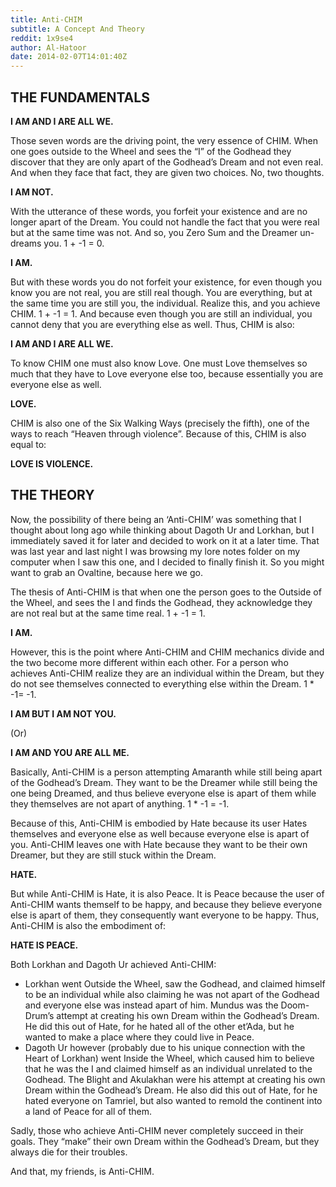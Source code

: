 ```yaml
---
title: Anti-CHIM
subtitle: A Concept And Theory
reddit: 1x9se4
author: Al-Hatoor
date: 2014-02-07T14:01:40Z
---
```


## THE FUNDAMENTALS

**I AM AND I ARE ALL WE.**

Those seven words are the driving point, the very essence of CHIM. When one goes
outside to the Wheel and sees the “I” of the Godhead they discover that they are
only apart of the Godhead’s Dream and not even real. And when they face that
fact, they are given two choices. No, two thoughts.

**I AM NOT.**

With the utterance of these words, you forfeit your existence and are no longer
apart of the Dream. You could not handle the fact that you were real but at the
same time was not. And so, you Zero Sum and the Dreamer un-dreams you.
1 + -1 = 0.

**I AM.**

But with these words you do not forfeit your existence, for even though you know
you are not real, you are still real though. You are everything, but at the same
time you are still you, the individual. Realize this, and you achieve CHIM.
1 + -1 = 1. And because even though you are still an individual, you cannot deny
that you are everything else as well. Thus, CHIM is also:

**I AM AND I ARE ALL WE.**

To know CHIM one must also know Love. One must Love themselves so much that they
have to Love everyone else too, because essentially you are everyone else as
well.

**LOVE.**

CHIM is also one of the Six Walking Ways (precisely the fifth), one of the ways
to reach “Heaven through violence”. Because of this, CHIM is also equal to:

**LOVE IS VIOLENCE.**

## THE THEORY

Now, the possibility of there being an ‘Anti-CHIM’ was something that I thought
about long ago while thinking about Dagoth Ur and Lorkhan, but I immediately
saved it for later and decided to work on it at a later time. That was last year
and last night I was browsing my lore notes folder on my computer when I saw
this one, and I decided to finally finish it. So you might want to grab an
Ovaltine, because here we go.

The thesis of Anti-CHIM is that when one the person goes to the Outside of the
Wheel, and sees the I and finds the Godhead, they acknowledge they are not real
but at the same time real. 1 + -1 = 1.

**I AM.**

However, this is the point where Anti-CHIM and CHIM mechanics divide and the two
become more different within each other. For a person who achieves Anti-CHIM
realize they are an individual within the Dream, but they do not see themselves
connected to everything else within the Dream. 1 * -1= -1.

**I AM BUT I AM NOT YOU.**

(Or)

**I AM AND YOU ARE ALL ME.**

Basically, Anti-CHIM is a person attempting Amaranth while still being apart of
the Godhead’s Dream. They want to be the Dreamer while still being the one being
Dreamed, and thus believe everyone else is apart of them while they themselves
are not apart of anything. 1 * -1 = -1.

Because of this, Anti-CHIM is embodied by Hate because its user Hates themselves
and everyone else as well because everyone else is apart of you. Anti-CHIM
leaves one with Hate because they want to be their own Dreamer, but they are
still stuck within the Dream.

**HATE.**

But while Anti-CHIM is Hate, it is also Peace. It is Peace because the user of
Anti-CHIM wants themself to be happy, and because they believe everyone else is
apart of them, they consequently want everyone to be happy. Thus, Anti-CHIM is
also the embodiment of:

**HATE IS PEACE.**

Both Lorkhan and Dagoth Ur achieved Anti-CHIM:

- Lorkhan went Outside the Wheel, saw the Godhead, and claimed himself to be an
  individual while also claiming he was not apart of the Godhead and everyone
  else was instead apart of him. Mundus was the Doom-Drum’s attempt at creating
  his own Dream within the Godhead’s Dream. He did this out of Hate, for he
  hated all of the other et’Ada, but he wanted to make a place where they could
  live in Peace.
- Dagoth Ur however (probably due to his unique connection with the Heart of
  Lorkhan) went Inside the Wheel, which caused him to believe that he was the I
  and claimed himself as an individual unrelated to the Godhead. The Blight and
  Akulakhan were his attempt at creating his own Dream within the Godhead’s
  Dream. He also did this out of Hate, for he hated everyone on Tamriel, but
  also wanted to remold the continent into a land of Peace for all of them.

Sadly, those who achieve Anti-CHIM never completely succeed in their goals. They
“make” their own Dream within the Godhead’s Dream, but they always die for their
troubles.

And that, my friends, is Anti-CHIM.
